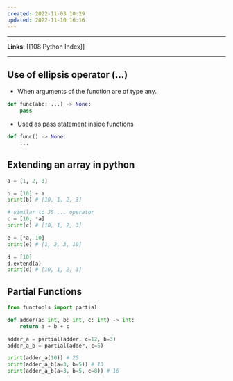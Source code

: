 ```yaml
---
created: 2022-11-03 10:29
updated: 2022-11-10 16:16
---
```

---
**Links**: [[108 Python Index]]

---
## Use of ellipsis operator (...)
- When arguments of the function are of type any.

```python
def func(abc: ...) -> None:
	pass
```

- Used as pass statement inside functions

```python
def func() -> None:
	...
```

## Extending an array in python
```python
a = [1, 2, 3]

b = [10] + a
print(b) # [10, 1, 2, 3]

# similar to JS ... operator
c = [10, *a]
print(c) # [10, 1, 2, 3]

e = [*a, 10]
print(e) # [1, 2, 3, 10]

d = [10]
d.extend(a)
print(d) # [10, 1, 2, 3]
```

## Partial Functions
```python
from functools import partial

def adder(a: int, b: int, c: int) -> int:
    return a + b + c

adder_a = partial(adder, c=12, b=3)
adder_a_b = partial(adder, c=5)

print(adder_a(10)) # 25
print(adder_a_b(a=3, b=5)) # 13
print(adder_a_b(a=3, b=5, c=8)) # 16
```